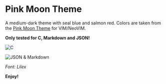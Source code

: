 # Pink Moon Theme

A medium-dark theme with seal blue and salmon red. Colors are taken from the
[Pink Moon Theme](https://github.com/sts10/vim-pink-moon) for VIM/NeoVIM.

**Only tested for C, Markdown and JSON!**

![C](https://raw.githubusercontent.com/calestialgem/vscode.pink.moon/main/resources/c.png "C Language")

![JSON & Markdown](https://raw.githubusercontent.com/calestialgem/vscode.pink.moon/main/resources/json-markdown.png "JSON & Markdown")

_Font: Lilex_

**Enjoy!**
